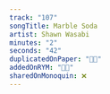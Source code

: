 ```yaml
---
track: "107"
songTitle: Marble Soda
artist: Shawn Wasabi
minutes: "2"
seconds: "42"
duplicatedOnPaper: "👍🏻"
addedOnRYM: "👍🏻"
sharedOnMonoquin: ❌
---
```

